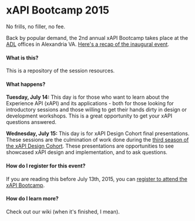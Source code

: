 # xAPI Bootcamp 2015
No frills, no filler, no fee.

Back by popular demand, the 2nd annual xAPI Bootcamp takes place at the [ADL](http://www.adlnet.gov) offices in Alexandria VA. [Here's a recap of the inaugural event](http://www.adlnet.gov/resources-available-from-june-2014-xapi-workshop-bootcamp-in-orlando/index.html). 

#### What is this?
This is a repository of the session resources.

#### What happens?
**Tuesday, July 14:** This day is for those who want to learn about the Experience API (xAPI) and its applications - both for those looking for introductory sessions and those willing to get their hands dirty in design or development workshops. This is a great opportunity to get your xAPI questions answered.

**Wednesday, July 15:** This day is for xAPI Design Cohort final presentations. These sessions are the culmination of work done during the [third season of the xAPI Design Cohort](http://www.adlnet.gov/from-adl-team-member-craig-wiggins-xapi-design-cohort-season-3-kickoff/index.html). These presentations are opportunities to see showcased xAPI design and implementation, and to ask questions.

#### How do I register for this event?
If you are reading this before July 13th, 2015, you can [register to attend the xAPI Bootcamp](http://www.eventbrite.com/e/xapi-bootcamp-2015-tickets-16750389867).

#### How do I learn more?
Check out our wiki (when it's finished, I mean).
